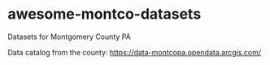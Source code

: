 # awesome-montco-datasets
Datasets for Montgomery County PA

Data catalog from the county:
https://data-montcopa.opendata.arcgis.com/
